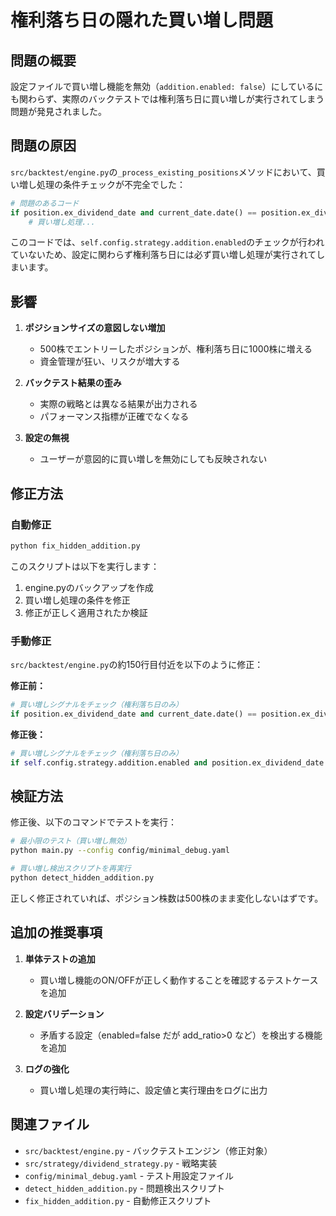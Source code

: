 # 権利落ち日の隠れた買い増し問題

## 問題の概要

設定ファイルで買い増し機能を無効（`addition.enabled: false`）にしているにも関わらず、実際のバックテストでは権利落ち日に買い増しが実行されてしまう問題が発見されました。

## 問題の原因

`src/backtest/engine.py`の`_process_existing_positions`メソッドにおいて、買い増し処理の条件チェックが不完全でした：

```python
# 問題のあるコード
if position.ex_dividend_date and current_date.date() == position.ex_dividend_date.date():
    # 買い増し処理...
```

このコードでは、`self.config.strategy.addition.enabled`のチェックが行われていないため、設定に関わらず権利落ち日には必ず買い増し処理が実行されてしまいます。

## 影響

1. **ポジションサイズの意図しない増加**
   - 500株でエントリーしたポジションが、権利落ち日に1000株に増える
   - 資金管理が狂い、リスクが増大する

2. **バックテスト結果の歪み**
   - 実際の戦略とは異なる結果が出力される
   - パフォーマンス指標が正確でなくなる

3. **設定の無視**
   - ユーザーが意図的に買い増しを無効にしても反映されない

## 修正方法

### 自動修正

```bash
python fix_hidden_addition.py
```

このスクリプトは以下を実行します：
1. engine.pyのバックアップを作成
2. 買い増し処理の条件を修正
3. 修正が正しく適用されたか検証

### 手動修正

`src/backtest/engine.py`の約150行目付近を以下のように修正：

**修正前：**
```python
# 買い増しシグナルをチェック（権利落ち日のみ）
if position.ex_dividend_date and current_date.date() == position.ex_dividend_date.date():
```

**修正後：**
```python
# 買い増しシグナルをチェック（権利落ち日のみ）
if self.config.strategy.addition.enabled and position.ex_dividend_date and current_date.date() == position.ex_dividend_date.date():
```

## 検証方法

修正後、以下のコマンドでテストを実行：

```bash
# 最小限のテスト（買い増し無効）
python main.py --config config/minimal_debug.yaml

# 買い増し検出スクリプトを再実行
python detect_hidden_addition.py
```

正しく修正されていれば、ポジション株数は500株のまま変化しないはずです。

## 追加の推奨事項

1. **単体テストの追加**
   - 買い増し機能のON/OFFが正しく動作することを確認するテストケースを追加

2. **設定バリデーション**
   - 矛盾する設定（enabled=false だが add_ratio>0 など）を検出する機能を追加

3. **ログの強化**
   - 買い増し処理の実行時に、設定値と実行理由をログに出力

## 関連ファイル

- `src/backtest/engine.py` - バックテストエンジン（修正対象）
- `src/strategy/dividend_strategy.py` - 戦略実装
- `config/minimal_debug.yaml` - テスト用設定ファイル
- `detect_hidden_addition.py` - 問題検出スクリプト
- `fix_hidden_addition.py` - 自動修正スクリプト
